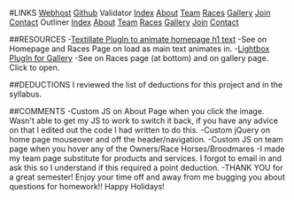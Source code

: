 #LINKS
[Webhost](http://hannahpatrice.com/bigshotstable/index.html)
[Github](https://github.com/hannahpatrice/project_final3_helms_hannah)
Validator
[Index](https://validator.w3.org/nu/?doc=http%3A%2F%2Fhannahpatrice.com%2Fbigshotstable%2Findex.html)
[About](https://validator.w3.org/nu/?doc=http%3A%2F%2Fhannahpatrice.com%2Fbigshotstable%2Fabout.html)
[Team](https://validator.w3.org/nu/?doc=http%3A%2F%2Fhannahpatrice.com%2Fbigshotstable%2Fteam.html)
[Races](https://validator.w3.org/nu/?doc=http%3A%2F%2Fhannahpatrice.com%2Fbigshotstable%2Fraces.html)
[Gallery](https://validator.w3.org/nu/?doc=http%3A%2F%2Fhannahpatrice.com%2Fbigshotstable%2Fgallery.html)
[Join](https://validator.w3.org/nu/?doc=http%3A%2F%2Fhannahpatrice.com%2Fbigshotstable%2Fjoin.html)
[Contact](https://validator.w3.org/nu/?doc=http%3A%2F%2Fhannahpatrice.com%2Fbigshotstable%2Fcontact.html)
Outliner
[Index](https://gsnedders.html5.org/outliner/process.py?url=http%3A%2F%2Fhannahpatrice.com%2Fbigshotstable%2Findex.html)
[About](https://gsnedders.html5.org/outliner/process.py?url=http%3A%2F%2Fhannahpatrice.com%2Fbigshotstable%2Fabout.html)
[Team](https://gsnedders.html5.org/outliner/process.py?url=http%3A%2F%2Fhannahpatrice.com%2Fbigshotstable%2Fteam.html)
[Races](https://gsnedders.html5.org/outliner/process.py?url=http%3A%2F%2Fhannahpatrice.com%2Fbigshotstable%2Fraces.html)
[Gallery](https://gsnedders.html5.org/outliner/process.py?url=http%3A%2F%2Fhannahpatrice.com%2Fbigshotstable%2Fgallery.html)
[Join](https://gsnedders.html5.org/outliner/process.py?url=http%3A%2F%2Fhannahpatrice.com%2Fbigshotstable%2Fjoin.html)
[Contact](https://gsnedders.html5.org/outliner/process.py?url=http%3A%2F%2Fhannahpatrice.com%2Fbigshotstable%2Fcontact.html)

##RESOURCES
-[Textillate PlugIn to animate homepage h1 text](https://github.com/jschr/textillate)
-See on Homepage and Races Page on load as main text animates in.
-[Lightbox PlugIn for Gallery](https://www.jqueryscript.net/lightbox/Responsive-Touch-enabled-jQuery-Image-Lightbox-Plugin.html)
-See on Races page (at bottom) and on gallery page. Click to open.

##DEDUCTIONS
I reviewed the list of deductions for this project and in the syllabus.

##COMMENTS
-Custom JS on About Page when you click the image. Wasn't able to get my JS to work to switch it back, if you have any advice on that I edited out the code I had written to do this.
-Custom jQuery on home page mouseover and off the header/navigation.
-Custom JS on team page when you hover any of the Owners/Race Horses/Broodmares
-I made my team page substitute for products and services. I forgot to email in and ask this so I understand if this required a point deduction.
-THANK YOU for a great semester! Enjoy your time off and away from me bugging you about questions for homework!! Happy Holidays!
